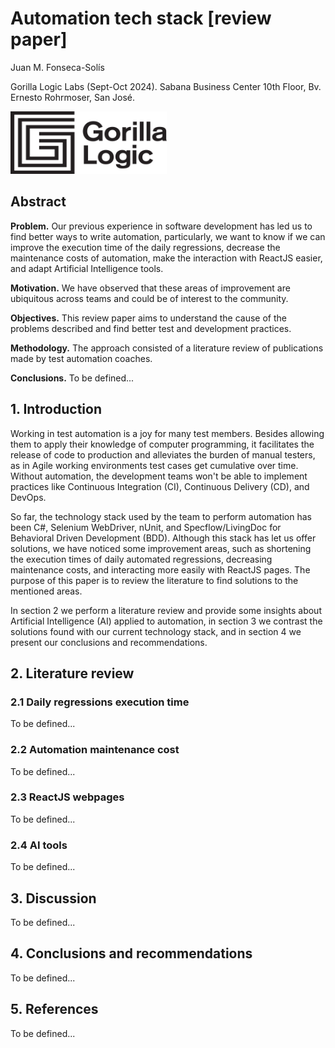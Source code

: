 # Automation tech stack [review paper]

Juan M. Fonseca-Solís 

Gorilla Logic Labs (Sept-Oct 2024).
Sabana Business Center 10th Floor, Bv. Ernesto Rohrmoser, San José.

<img width="250" height="100" src='../img/GL_Logo_Primary_Blk.png'/>

## Abstract
**Problem.** Our previous experience in software development has led us to find better ways to write automation, particularly, we want to know if we can improve the execution time of the daily regressions, decrease the maintenance costs of automation, make the interaction with ReactJS easier, and adapt Artificial Intelligence tools.

**Motivation.** We have observed that these areas of improvement are ubiquitous across teams and could be of interest to the community. 

**Objectives.** This review paper aims to understand the cause of the problems described and find better test and development practices. 

**Methodology.** The approach consisted of a literature review of publications made by test automation coaches. 

**Conclusions.** To be defined...

## 1. Introduction
Working in test automation is a joy for many test members. Besides allowing them to apply their knowledge of computer programming, it facilitates the release of code to production and alleviates the burden of manual testers, as in Agile working environments test cases get cumulative over time. Without automation, the development teams won't be able to implement practices like Continuous Integration (CI), Continuous Delivery (CD), and DevOps.

So far, the technology stack used by the team to perform automation has been C#, Selenium WebDriver, nUnit, and Specflow/LivingDoc for Behavioral Driven Development (BDD). Although this stack has let us offer solutions, we have noticed some improvement areas, such as shortening the execution times of daily automated regressions, decreasing maintenance costs, and interacting more easily with ReactJS pages. The purpose of this paper is to review the literature to find solutions to the mentioned areas.

In section 2 we perform a literature review and provide some insights about Artificial Intelligence (AI) applied to automation, in section 3 we contrast the solutions found with our current technology stack, and in section 4 we present our conclusions and recommendations.

## 2. Literature review

### 2.1 Daily regressions execution time
To be defined...

### 2.2 Automation maintenance cost
To be defined...

### 2.3 ReactJS webpages
To be defined...

### 2.4 AI tools
To be defined...

## 3. Discussion
To be defined...

## 4. Conclusions and recommendations
To be defined...

## 5. References
To be defined...
